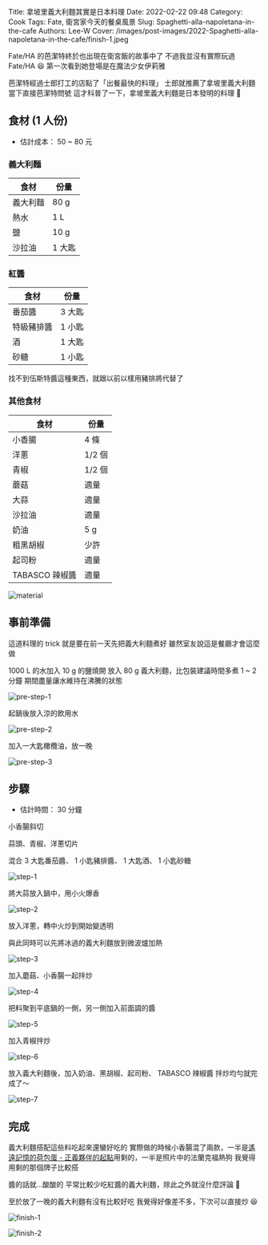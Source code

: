 Title: 拿坡里義大利麵其實是日本料理
Date: 2022-02-22 09:48
Category: Cook
Tags: Fate, 衛宮家今天的餐桌風景
Slug: Spaghetti-alla-napoletana-in-the-cafe
Authors: Lee-W
Cover: /images/post-images/2022-Spaghetti-alla-napoletana-in-the-cafe/finish-1.jpeg

Fate/HA 的芭潔特終於也出現在衛宮飯的故事中了
不過我並沒有實際玩過 Fate/HA 😆
第一次看到她登場是在魔法少女伊莉雅

<!--more-->

芭潔特經過士郎打工的店點了「出餐最快的料理」
士郎就推薦了拿坡里義大利麵
當下直接芭潔特問號
這才科普了一下，拿坡里義大利麵是日本發明的料理 🤔



## 食材 (1 人份)
* 估計成本： 50 ~ 80 元

### 義大利麵

| 食材 | 份量 |
|---|---|
| 義大利麵 | 80 g |
| 熱水 | 1 L |
| 鹽 | 10 g |
| 沙拉油 | 1 大匙 |

### 紅醬

| 食材 | 份量 |
|---|---|
| 番茄醬 | 3 大匙 |
| 特級豬排醬 | 1 小匙 |
| 酒 | 1 大匙 |
| 砂糖 | 1 小匙 |

找不到伍斯特醬這種東西，就跟以前以樣用豬排將代替了

### 其他食材

| 食材 | 份量 |
|---|---|
| 小香腸 | 4 條 |
| 洋蔥 | 1/2 個 |
| 青椒 | 1/2 個 |
| 蘑菇 | 適量 |
| 大蒜 | 適量 |
| 沙拉油 | 適量 |
| 奶油 | 5 g |
| 粗黑胡椒 | 少許 |
| 起司粉 | 適量 |
| TABASCO 辣椒醬 | 適量 |

![material](/images/post-images/2022-Spaghetti-alla-napoletana-in-the-cafe/material.jpeg)

## 事前準備

這道料理的 trick 就是要在前一天先把義大利麵煮好
雖然室友說這是餐廳才會這麼做

1000 L 的水加入 10 g 的鹽燒開
放入 80 g 義大利麵，比包裝建議時間多煮 1 ~ 2 分鐘
期間盡量讓水維持在沸騰的狀態

![pre-step-1](/images/post-images/2022-Spaghetti-alla-napoletana-in-the-cafe/pre-step-1.jpeg)

起鍋後放入涼的飲用水

![pre-step-2](/images/post-images/2022-Spaghetti-alla-napoletana-in-the-cafe/pre-step-2.jpeg)

加入一大匙橄欖油，放一晚

![pre-step-3](/images/post-images/2022-Spaghetti-alla-napoletana-in-the-cafe/pre-step-3.jpeg)


## 步驟
* 估計時間： 30 分鐘

小香腸斜切

蒜頭、青椒、洋蔥切片

混合 3 大匙番茄醬、 1 小匙豬排醬、 1 大匙酒、 1 小匙砂糖

![step-1](/images/post-images/2022-Spaghetti-alla-napoletana-in-the-cafe/step-1.jpeg)

將大蒜放入鍋中，用小火爆香

![step-2](/images/post-images/2022-Spaghetti-alla-napoletana-in-the-cafe/step-2.jpeg)

放入洋蔥，轉中火炒到開始變透明

與此同時可以先將冰過的義大利麵放到微波爐加熱

![step-3](/images/post-images/2022-Spaghetti-alla-napoletana-in-the-cafe/step-3.jpeg)

加入蘑菇、小香腸一起拌炒

![step-4](/images/post-images/2022-Spaghetti-alla-napoletana-in-the-cafe/step-4.jpeg)

把料聚到平底鍋的一側，另一側加入前面調的醬

![step-5](/images/post-images/2022-Spaghetti-alla-napoletana-in-the-cafe/step-5.jpeg)

加入青椒拌炒

![step-6](/images/post-images/2022-Spaghetti-alla-napoletana-in-the-cafe/step-6.jpeg)

放入義大利麵後，加入奶油、黑胡椒、起司粉、 TABASCO 辣椒醬
拌炒均勻就完成了～

![step-7](/images/post-images/2022-Spaghetti-alla-napoletana-in-the-cafe/step-7.jpeg)


## 完成
義大利麵搭配這些料吃起來還蠻好吃的
實際做的時候小香腸混了兩款，一半是[遙遠記憶的荷包蛋 - 正義夥伴的起點]({filename}/posts/cook/2022/4-fried-egss-from-memories.md)用剩的，一半是照片中的法蘭克福熱狗
我覺得用剩的那個牌子比較搭

醬的話就...酸酸的
平常比較少吃紅醬的義大利麵，除此之外就沒什麼評論 🤔

至於放了一晚的義大利麵有沒有比較好吃
我覺得好像差不多，下次可以直接炒 😆

![finish-1](/images/post-images/2022-Spaghetti-alla-napoletana-in-the-cafe/finish-1.jpeg)

![finish-2](/images/post-images/2022-Spaghetti-alla-napoletana-in-the-cafe/finish-2.jpeg)
